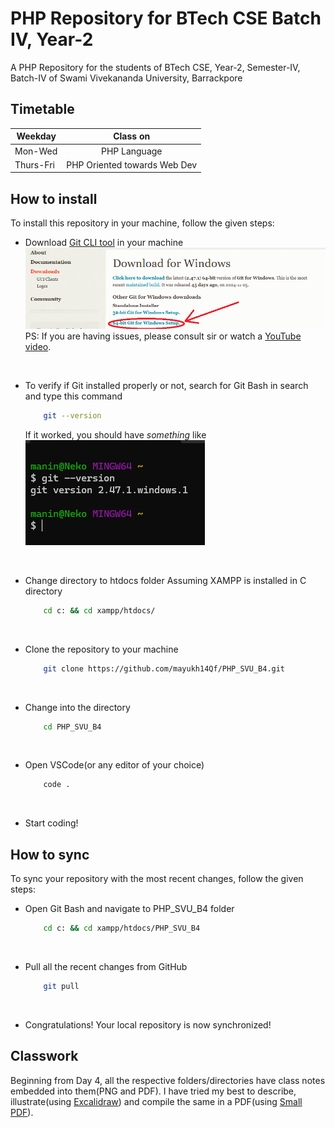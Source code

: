 # PHP Repository for BTech CSE Batch IV, Year-2
A PHP Repository for the students of BTech CSE, Year-2, Semester-IV, Batch-IV of Swami Vivekananda University, Barrackpore

## Timetable
| Weekday       | Class on                    |
| ------------- |:--------------------------: |
| Mon-Wed       | PHP Language                |
| Thurs-Fri     | PHP Oriented towards Web Dev|


## How to install
To install this repository in your machine, follow the given steps:
- Download [Git CLI tool](https://git-scm.com/downloads/win) in your machine
    ![64-bit Installation Windows](docs/images/git_cli_64bit.png "64-bit Installation Windows")
    PS: If you are having issues, please consult sir or watch a [YouTube video](https://www.youtube.com/watch?v=JgOs70Y7jew).
<br>

- To verify if Git installed properly or not, search for Git Bash in search and type this command
    ```bash
        git --version
    ```
    If it worked, you should have *something* like
    <br>
    ![Git Installation Successfull](docs/images/git_installation_success.png "Git Installation Success!")

<br>

- Change directory to htdocs folder
    Assuming XAMPP is installed in C directory
    ```bash
        cd c: && cd xampp/htdocs/
    ```

<br>

- Clone the repository to your machine
    ```bash
        git clone https://github.com/mayukh14Qf/PHP_SVU_B4.git
    ```
<br>

- Change into the directory
    ```bash
        cd PHP_SVU_B4
    ```
<br>

- Open VSCode(or any editor of your choice)
    ```bash
        code .
    ```
<br>

- Start coding!

## How to sync
To sync your repository with the most recent changes, follow the given steps:

- Open Git Bash and navigate to PHP_SVU_B4 folder
    ```bash
        cd c: && cd xampp/htdocs/PHP_SVU_B4
    ```
<br>

- Pull all the recent changes from GitHub
    ```bash
        git pull
    ```
<br>

- Congratulations! Your local repository is now synchronized!

## Classwork
Beginning from Day 4, all the respective folders/directories have class notes embedded into them(PNG and PDF). I have tried my best to describe, illustrate(using [Excalidraw](https://excalidraw.com/)) and compile the same in a PDF(using [Small PDF](https://smallpdf.com/pdf-converter)).